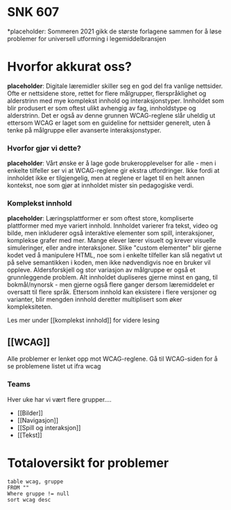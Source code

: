 
# SNK 607
*placeholder: Sommeren 2021 gikk de største forlagene sammen for å løse problemer for universell utforming i legemiddelbransjen

# Hvorfor akkurat oss?
**placeholder**: Digitale læremidler skiller seg en god del fra vanlige nettsider. Ofte er nettsidene store, rettet for flere målgrupper, flerspråklighet og alderstrinn med mye komplekst innhold og interaksjonstyper. Innholdet som blir produsert er som oftest ulikt avhengig av fag, innholdstype og alderstrinn.
Det er også av denne grunnen WCAG-reglene slår uheldig ut ettersom WCAG er laget som en guideline for nettsider generelt, uten å tenke på målgruppe eller avanserte interaksjonstyper.

### Hvorfor gjør vi dette?
**placeholder**: Vårt ønske er å lage gode brukeropplevelser for alle - men i enkelte tilfeller ser vi at WCAG-reglene gir ekstra utfordringer. Ikke fordi at innholdet ikke er tilgjengelig, men at reglene er laget til en helt annen kontekst, noe som gjør at innholdet mister sin pedagogiske verdi.

### Komplekst innhold
**placeholder**: Læringsplattformer er som oftest store, kompliserte plattformer med mye variert innhold. Innholdet varierer fra tekst, video og bilde, men inkluderer også interaktive elementer som spill, interaksjoner, komplekse grafer med mer. Mange elever lærer visuelt og krever visuelle simuleringer, eller andre interaksjoner. Slike "custom elementer" blir gjerne kodet ved å manipulere HTML, noe som i enkelte tilfeller kan slå negativt ut på selve semantikken i koden, men ikke nødvendigvis noe en bruker vil oppleve. Aldersforskjell og stor variasjon av målgruppe er også et grunnleggende problem. Alt innholdet dupliseres gjerne minst en gang, til bokmål/nynorsk - men gjerne også flere ganger dersom læremiddelet er oversatt til flere språk. Ettersom innhold kan eksistere i flere versjoner og varianter, blir mengden innhold deretter multiplisert som øker kompleksiteten.

Les mer under [[komplekst innhold]] for videre lesing

## [[WCAG]]
Alle problemer er lenket opp mot WCAG-reglene. Gå til WCAG-siden for å se problemene listet ut ifra wcag

### Teams
Hver uke har vi vært flere grupper....
- [[Bilder]]
- [[Navigasjon]]
- [[Spill og interaksjon]]
- [[Tekst]]


# Totaloversikt for problemer
```dataview 
table wcag, gruppe
FROM ""
Where gruppe != null
sort wcag desc 
```